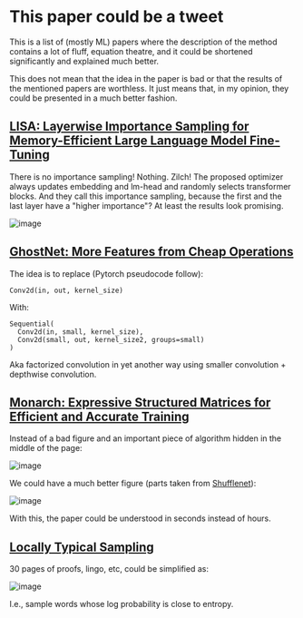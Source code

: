 # This paper could be a tweet

This is a list of (mostly ML) papers where the description of the method contains a lot of fluff,
equation theatre, and it could be shortened significantly and explained much better.

This does not mean that the idea in the paper is bad or that the results of the mentioned papers are worthless. 
It just means that, in my opinion, they could be presented in a much better fashion.

## [LISA: Layerwise Importance Sampling for Memory-Efficient Large Language Model Fine-Tuning](https://arxiv.org/abs/2403.17919)

There is no importance sampling! Nothing. Zilch! The proposed optimizer always updates embedding and lm-head and randomly selects transformer blocks.
And they call this importance sampling, because the first and the last layer have a "higher importance"?
At least the results look promising. 

![image](https://github.com/user-attachments/assets/54a84e1a-7fd3-4bad-bb40-e613b7481120)


## [GhostNet: More Features from Cheap Operations](https://openaccess.thecvf.com/content_CVPR_2020/papers/Han_GhostNet_More_Features_From_Cheap_Operations_CVPR_2020_paper.pdf)

The idea is to replace (Pytorch pseudocode follow):
```
Conv2d(in, out, kernel_size)
```

With:
```
Sequential(
  Conv2d(in, small, kernel_size),
  Conv2d(small, out, kernel_size2, groups=small)
)
```

Aka factorized convolution in yet another way using smaller convolution + depthwise convolution.

## [Monarch: Expressive Structured Matrices for Efficient and Accurate Training](https://proceedings.mlr.press/v162/dao22a.html)

Instead of a bad figure and an important piece of algorithm hidden in the middle of the page:

![image](https://user-images.githubusercontent.com/1625559/204092542-bfbca618-86d0-4e2e-8644-470995f7ae52.png)

We could have a much better figure (parts taken from [Shufflenet](https://openaccess.thecvf.com/content_cvpr_2018/papers/Zhang_ShuffleNet_An_Extremely_CVPR_2018_paper.pdf)):

![image](https://user-images.githubusercontent.com/1625559/204092670-416ac394-2dae-4550-9fa5-6c99745c37e4.png)

With this, the paper could be understood in seconds instead of hours.

## [Locally Typical Sampling](https://arxiv.org/pdf/2202.00666)

30 pages of proofs, lingo, etc, could be simplified as:

![image](https://github.com/user-attachments/assets/053079b2-9b63-4582-8627-c50b0c7a20bc)

I.e., sample words whose log probability is close to entropy.

